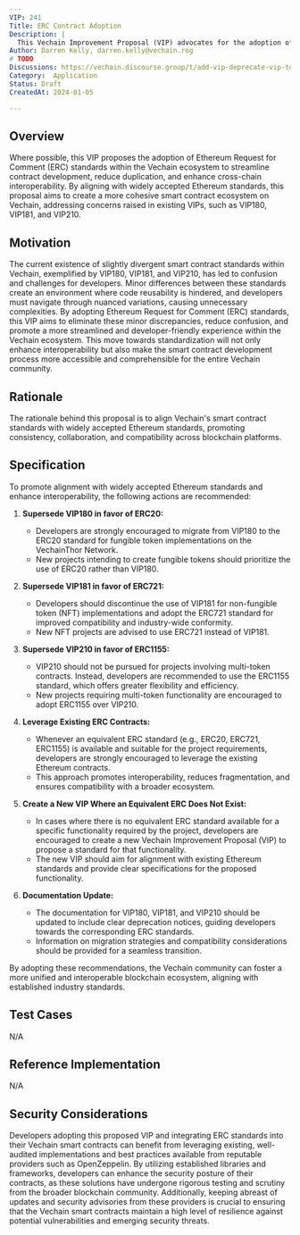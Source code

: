 ```yaml
---
VIP: 241
Title: ERC Contract Adoption
Description: |
  This Vechain Improvement Proposal (VIP) advocates for the adoption of Ethereum Request for Comment (ERC) standards, aiming to eliminate duplication and enhance interoperability by aligning Vechain contracts with their Ethereum counterparts.
Author: Darren Kelly, darren.kelly@vechain.rog
# TODO
Discussions: https://vechain.discourse.group/t/add-vip-deprecate-vip-token-standards-in-favour-of-erc/93
Category:  Application
Status: Draft
CreatedAt: 2024-01-05

---
```


## Overview

Where possible, this VIP proposes the adoption of Ethereum Request for Comment (ERC) standards within the Vechain ecosystem to streamline contract development, reduce duplication, and enhance cross-chain interoperability. By aligning with widely accepted Ethereum standards, this proposal aims to create a more cohesive smart contract ecosystem on Vechain, addressing concerns raised in existing VIPs, such as VIP180, VIP181, and VIP210.

## Motivation

The current existence of slightly divergent smart contract standards within Vechain, exemplified by VIP180, VIP181, and VIP210, has led to confusion and challenges for developers. Minor differences between these standards create an environment where code reusability is hindered, and developers must navigate through nuanced variations, causing unnecessary complexities. By adopting Ethereum Request for Comment (ERC) standards, this VIP aims to eliminate these minor discrepancies, reduce confusion, and promote a more streamlined and developer-friendly experience within the Vechain ecosystem. This move towards standardization will not only enhance interoperability but also make the smart contract development process more accessible and comprehensible for the entire Vechain community.

## Rationale

The rationale behind this proposal is to align Vechain's smart contract standards with widely accepted Ethereum standards, promoting consistency, collaboration, and compatibility across blockchain platforms.

## Specification

To promote alignment with widely accepted Ethereum standards and enhance interoperability, the following actions are recommended:

1. **Supersede VIP180 in favor of ERC20:**
   - Developers are strongly encouraged to migrate from VIP180 to the ERC20 standard for fungible token implementations on the VechainThor Network.
   - New projects intending to create fungible tokens should prioritize the use of ERC20 rather than VIP180.

2. **Supersede VIP181 in favor of ERC721:**
   - Developers should discontinue the use of VIP181 for non-fungible token (NFT) implementations and adopt the ERC721 standard for improved compatibility and industry-wide conformity.
   - New NFT projects are advised to use ERC721 instead of VIP181.

3. **Supersede VIP210 in favor of ERC1155:**
   - VIP210 should not be pursued for projects involving multi-token contracts. Instead, developers are recommended to use the ERC1155 standard, which offers greater flexibility and efficiency.
   - New projects requiring multi-token functionality are encouraged to adopt ERC1155 over VIP210.

4. **Leverage Existing ERC Contracts:**
   - Whenever an equivalent ERC standard (e.g., ERC20, ERC721, ERC1155) is available and suitable for the project requirements, developers are strongly encouraged to leverage the existing Ethereum contracts.
   - This approach promotes interoperability, reduces fragmentation, and ensures compatibility with a broader ecosystem.

5. **Create a New VIP Where an Equivalent ERC Does Not Exist:**
   - In cases where there is no equivalent ERC standard available for a specific functionality required by the project, developers are encouraged to create a new Vechain Improvement Proposal (VIP) to propose a standard for that functionality.
   - The new VIP should aim for alignment with existing Ethereum standards and provide clear specifications for the proposed functionality.

6. **Documentation Update:**
   - The documentation for VIP180, VIP181, and VIP210 should be updated to include clear deprecation notices, guiding developers towards the corresponding ERC standards.
   - Information on migration strategies and compatibility considerations should be provided for a seamless transition.

By adopting these recommendations, the Vechain community can foster a more unified and interoperable blockchain ecosystem, aligning with established industry standards.

## Test Cases

N/A

## Reference Implementation

N/A

## Security Considerations

Developers adopting this proposed VIP and integrating ERC standards into their Vechain smart contracts can benefit from leveraging existing, well-audited implementations and best practices available from reputable providers such as OpenZeppelin. By utilizing established libraries and frameworks, developers can enhance the security posture of their contracts, as these solutions have undergone rigorous testing and scrutiny from the broader blockchain community. Additionally, keeping abreast of updates and security advisories from these providers is crucial to ensuring that the Vechain smart contracts maintain a high level of resilience against potential vulnerabilities and emerging security threats.